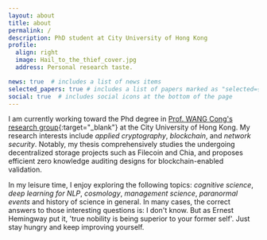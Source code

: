 ```yaml
---
layout: about
title: about
permalink: /
description: PhD student at City University of Hong Kong
profile:
  align: right
  image: Hail_to_the_thief_cover.jpg
  address: Personal research taste.

news: true  # includes a list of news items
selected_papers: true # includes a list of papers marked as "selected={true}"
social: true  # includes social icons at the bottom of the page
---
```


I am currently working toward the Phd degree in [Prof. WANG Cong's research group](https://cyber.cs.cityu.edu.hk/en/home/index.html){:target="\_blank"} at the City University of Hong Kong. My research interests include *applied cryptography*, *blockchain*, and *network security*. Notably, my thesis comprehensively studies the undergoing decentralized storage projects such as Filecoin and Chia, and proposes efficient zero knowledge auditing designs for blockchain-enabled validation.

In my leisure time, I enjoy exploring the following topics: *cognitive science*, *deep learning for NLP*, *cosmology*, *management science*, *paranormal events* and history of science in general. In many cases, the correct answers to those interesting questions is: I don't know. But as Ernest Hemingway put it, 'true nobility is being superior to your former self'. Just stay hungry and keep improving yourself.

